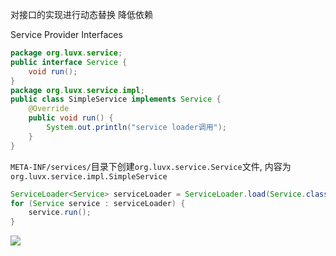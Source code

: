 


对接口的实现进行动态替换
降低依赖


Service Provider Interfaces

```Java
package org.luvx.service;
public interface Service {
    void run();
}
package org.luvx.service.impl;
public class SimpleService implements Service {
    @Override
    public void run() {
        System.out.println("service loader调用");
    }
}
```
`META-INF/services/`目录下创建`org.luvx.service.Service`文件, 内容为`org.luvx.service.impl.SimpleService`

```Java
ServiceLoader<Service> serviceLoader = ServiceLoader.load(Service.class);
for (Service service : serviceLoader) {
    service.run();
}
```

[![](https://static.segmentfault.com/v-5b1df2a7/global/img/creativecommons-cc.svg)](https://creativecommons.org/licenses/by-nc-nd/4.0/)
